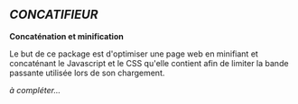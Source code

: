 ***CONCATIFIEUR***
-
**Concaténation et minification**


Le but de ce package est d'optimiser une page web en minifiant et concaténant le Javascript et le CSS qu'elle contient afin de limiter la bande passante utilisée lors de son chargement.

*à compléter...*